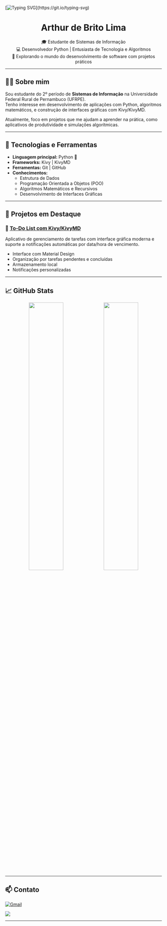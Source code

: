 [![Typing SVG](https://readme-typing-svg.herokuapp.com/?color=00C000&size=40&center=true&vCenter=true&width=1000&lines=Hello+World!)](https://git.io/typing-svg)

<h1 align="center">Arthur de Brito Lima</h1>
<p align="center">
  🎓 Estudante de Sistemas de Informação <br>
  💻 Desenvolvedor Python | Entusiasta de Tecnologia e Algoritmos <br>
  🚀 Explorando o mundo do desenvolvimento de software com projetos práticos
</p>

---

## 👨‍💻 Sobre mim

Sou estudante do 2º período de **Sistemas de Informação** na Universidade Federal Rural de Pernambuco (UFRPE).  
Tenho interesse em desenvolvimento de aplicações com Python, algoritmos matemáticos, e construção de interfaces gráficas com Kivy/KivyMD.

Atualmente, foco em projetos que me ajudam a aprender na prática, como aplicativos de produtividade e simulações algorítmicas.

---

## 🚀 Tecnologias e Ferramentas

- **Linguagem principal:** Python 🐍
- **Frameworks:** Kivy | KivyMD
- **Ferramentas:** Git | GitHub
- **Conhecimentos:**  
  - Estrutura de Dados  
  - Programação Orientada a Objetos (POO)  
  - Algoritmos Matemáticos e Recursivos  
  - Desenvolvimento de Interfaces Gráficas

---

## 🧠 Projetos em Destaque

### 📌 [To-Do List com Kivy/KivyMD](https://github.com/ArthurBritoo/To-Do-List-Kivy)
Aplicativo de gerenciamento de tarefas com interface gráfica moderna e suporte a notificações automáticas por data/hora de vencimento.

- Interface com Material Design
- Organização por tarefas pendentes e concluídas
- Armazenamento local
- Notificações personalizadas

---

## 📈 GitHub Stats

<p align="center">
  <img width="47%" src="https://github-readme-stats.vercel.app/api?username=ArthurBritoo&show_icons=true&theme=tokyonight" />
  <img width="47%" src="https://github-readme-streak-stats.herokuapp.com/?user=ArthurBritoo&theme=tokyonight"/>
</p>

---

## 📫 Contato

<a href="mailto:arthurbr.lima@gmail.com" target="_blank">
  <img src="https://img.shields.io/badge/Gmail-D14836?style=for-the-badge&logo=gmail&logoColor=white" alt="Gmail"/>
</a>

<a href = "https://www.linkedin.com/in/arthurbritolima/" target="_blank"><img src= "https://img.shields.io/badge/LinkedIn-0077B5?style=for-the-badge&logo=linkedin&logoColor=white" target="_blank"></a>

---
